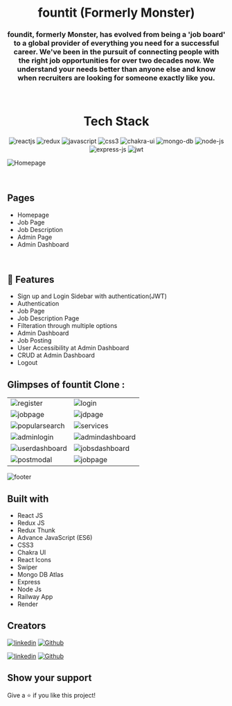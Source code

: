 <h1 align="center">fountit (Formerly Monster)</h1>

<h3 align="center">foundit, formerly Monster, has evolved from being a 'job board' to a global provider of everything you need for a successful career. We've been in the pursuit of connecting people with the right job opportunities for over two decades now. We understand your needs better than anyone else and know when recruiters are looking for someone exactly like you.</h3>

<br />
<h1 align="center">Tech Stack</h1> 
<p align="center">
   <img src="https://img.shields.io/badge/React-20232A?style=for-the-badge&logo=react&logoColor=61DAFB"  align="center" alt="reactjs" />
   <img src="https://img.shields.io/badge/Redux-593D88?style=for-the-badge&logo=redux&logoColor=white"  align="center" alt="redux" />
   <img src ="https://img.shields.io/badge/javascript-%23323330.svg?style=for-the-badge&logo=javascript&logoColor=%23F7DF1E" align="center" alt="javascript">
   <img src = "https://img.shields.io/badge/css3-%231572B6.svg?style=for-the-badge&logo=css3&logoColor=white" align="center" alt="css3">
   <img src = "https://img.shields.io/badge/chakra ui-%234ED1C5.svg?style=for-the-badge&logo=chakraui&logoColor=white" align="center" alt="chakra-ui"/>
   <img src = "https://img.shields.io/badge/mongo%20db-%23323330.svg?style=for-the-badge&logo=mongodb&logoColor=green" align="center" alt="mongo-db"/>
   <img src = "https://img.shields.io/badge/node%20js-%234ED1C5.svg?style=for-the-badge&logo=node&logoColor=white" align="center" alt="node-js"/>
   <img src = "https://img.shields.io/badge/express%20js-%23323330.svg?style=for-the-badge&logo=express&logoColor=green" align="center" alt="express-js"/>
   <img src = "https://img.shields.io/badge/jwt%20-%234ED1C5.svg?style=for-the-badge&logo=jwt&logoColor=white" align="center" alt="jwt"/>
</p>

![Homepage](https://user-images.githubusercontent.com/100846987/212013783-386a868f-bf89-49d0-a634-34de83f7e010.PNG)

<br/>

  ## Pages 
   - Homepage 
   - Job Page
   - Job Description
   - Admin Page
   - Admin Dashboard
   
<br />

## 🚀 Features

- Sign up and Login Sidebar with authentication(JWT)
- Authentication 
- Job Page
- Job Description Page
- Filteration through multiple options
- Admin Dashboard
- Job Posting
- User Accessibility at Admin Dashboard
- CRUD at Admin Dashboard
- Logout 

## Glimpses of fountit Clone :

<table>

  <tr>
    <td><img src="https://user-images.githubusercontent.com/100846987/212404568-5415d81e-3b3b-45ba-a247-e7ecb65dedf4.PNG" alt="register" /></td>
    <td><img src="https://user-images.githubusercontent.com/100846987/212404682-2f8f437b-9079-4966-a88e-3f7b401ccdf2.PNG" alt="login" /></td>
  </tr>
  
  <tr>
    <td><img src="https://user-images.githubusercontent.com/100846987/212014518-3f0bd632-580a-49bc-a7eb-a7b7aca19491.PNG" alt="jobpage" /></td>
    <td><img src="https://user-images.githubusercontent.com/100846987/212014674-c53c40d3-854b-436c-9fb0-8a5e3c4c9669.PNG" alt="jdpage" /></td>
  </tr>
  
  <tr>
    <td><img src="https://user-images.githubusercontent.com/100846987/212015218-4b7c98e4-1053-404e-b445-8edf20002071.PNG" alt="popularsearch"/></td>
    <td><img src="https://user-images.githubusercontent.com/100846987/212015383-5844624f-b105-4e0c-a315-5b2ed0a8c383.PNG"  alt="services" /></td>
  </tr>
  
   <tr>
    <td><img src="https://user-images.githubusercontent.com/100846987/212404951-1227a611-e7dc-4ff3-96fa-b4e1eb9d1b11.PNG" alt="adminlogin"/></td>
    <td><img src="https://user-images.githubusercontent.com/100846987/212405116-eadfa5a3-1834-422a-96bb-7f8cd2ac0a8a.PNG"  alt="admindashboard" /></td>
  </tr>
  
  <tr>
    <td><img src="https://user-images.githubusercontent.com/100846987/212405307-beef190e-e63a-49fc-93c5-970bcbb8c03d.PNG" alt="userdashboard"/></td>
    <td><img src="https://user-images.githubusercontent.com/100846987/212405429-2c5bd054-1aa0-4a04-b57f-00c931769ac6.PNG"  alt="jobsdashboard" /></td>
  </tr>
 
   <tr>
   <td><img src="https://user-images.githubusercontent.com/100846987/212405862-241a3fb5-1123-4f2b-84ff-894b79d802ab.PNG" alt="postmodal" /></td>
   <td><img src="https://user-images.githubusercontent.com/100846987/212014518-3f0bd632-580a-49bc-a7eb-a7b7aca19491.PNG" alt="jobpage" /></td>
   </tr>
   
</table>

![footer](https://user-images.githubusercontent.com/100846987/212014395-a883c102-670e-4132-8e58-d64ccdfdf660.PNG)

## Built with
- React JS
- Redux JS
- Redux Thunk
- Advance JavaScript (ES6)
- CSS3
- Chakra UI
- React Icons
- Swiper
- Mongo DB Atlas
- Express
- Node Js
- Railway App
- Render

## Creators

[![linkedin](https://img.shields.io/badge/mdowaisathar-0077B5?style=for-the-badge&logo=linkedin&logoColor=white)](https://www.linkedin.com/in/md-owais-athar-a16337a2/)
[![Github](https://img.shields.io/badge/owii8247-20232A?style=for-the-badge&logo=Github&logoColor=white)](https://github.com/owii8247/)

[![linkedin](https://img.shields.io/badge/kundankumar-0077B5?style=for-the-badge&logo=linkedin&logoColor=white)](https://www.linkedin.com/in/kundan-kumar-keshri-04621b238/)
[![Github](https://img.shields.io/badge/kundan799-20232A?style=for-the-badge&logo=Github&logoColor=white)](https://github.com/kundan799)

## Show your support
<p> Give a ⭐️ if you like this project! </p>
<br/>
